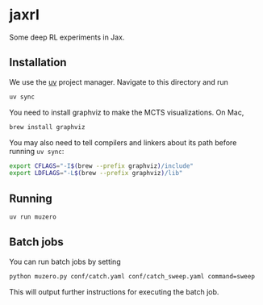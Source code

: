 # jaxrl

Some deep RL experiments in Jax.

## Installation

We use the [uv](https://docs.astral.sh/uv/getting-started/installation/) project manager.
Navigate to this directory and run

```bash
uv sync
```

You need to install graphviz to make the MCTS visualizations. On Mac,

```bash
brew install graphviz
```

You may also need to tell compilers and linkers about its path before running `uv sync`:

```bash
export CFLAGS="-I$(brew --prefix graphviz)/include"
export LDFLAGS="-L$(brew --prefix graphviz)/lib"
```

## Running

```bash
uv run muzero
```

## Batch jobs

You can run batch jobs by setting

```bash
python muzero.py conf/catch.yaml conf/catch_sweep.yaml command=sweep
```

This will output further instructions for executing the batch job.

